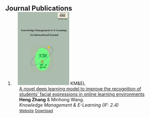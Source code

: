 <h2 id="publications" style="margin: 2px 0px -15px;">Journal Publications</h2>

<div class="publications">
<ol class="bibliography">

  

<li>
<div class="pub-row">

  <div class="col-sm-3 abbr" style="position: relative;padding-right: 15px;padding-left: 15px;">
    <img src="assets/img/kmel2403.png" class="teaser img-fluid z-depth-1">
    <abbr class="badge">KM&EL</abbr>
  </div>

  <div class="col-sm-9" style="position: relative;padding-right: 15px;padding-left: 20px;">
    <div class="title"><a href="https://americanhealth" target="_blank">A novel deep learning model to improve the recognition of students’ facial expressions in online learning environments</a></div>
    <div class="author"><strong>Heng Zhang</strong> & Minhong Wang. </div>
    <div class="periodical"><em>Knowledge Management & E-Learning (IF: 2.4)</em></div>
    <div class="links">
      <a href="https://" class="btn btn-sm z-depth-0" role="button" target="_blank" style="font-size:12px;">Website</a>
      <a href="https://www." class="btn btn-sm z-depth-0" role="button" target="_blank" style="font-size:12px;">Download</a>
    </div>
  </div>
</div>
</li>
  
<br>

</ol>
</div>
